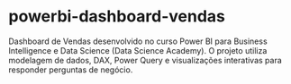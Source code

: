 # powerbi-dashboard-vendas
Dashboard de Vendas desenvolvido no curso Power BI para Business Intelligence e Data Science (Data Science Academy).  O projeto utiliza modelagem de dados, DAX, Power Query e visualizações interativas para responder perguntas de negócio.
